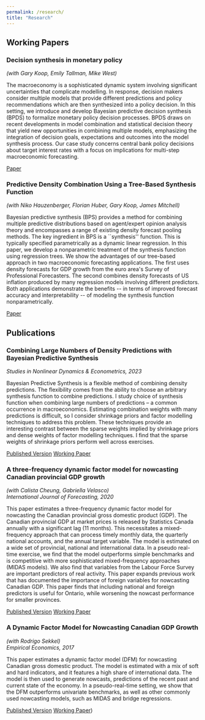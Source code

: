 ```yaml
---
permalink: /research/
title: "Research"
---
```


## Working Papers

### Decision synthesis in monetary policy
*(with Gary Koop, Emily Tallman, Mike West)*

The macroeconomy is a sophisticated dynamic system involving significant uncertainties that complicate modelling. In response, decision makers consider multiple models that provide different predictions and policy recommendations which are then synthesized into a policy decision. In this setting, we introduce and develop Bayesian predictive decision synthesis (BPDS) to formalize monetary policy decision processes. BPDS draws on recent developments in model combination and statistical decision theory that yield new opportunities in combining multiple models, emphasizing the integration of decision goals, expectations and outcomes into the model synthesis process. Our case study concerns central bank policy decisions about target interest rates with a focus on implications for multi-step macroeconomic forecasting.

[Paper](https://arxiv.org/abs/2406.03321) 

### Predictive Density Combination Using a Tree-Based Synthesis Function
*(with Niko Hauzenberger, Florian Huber, Gary Koop, James Mitchell)*

Bayesian predictive synthesis (BPS) provides a method for combining multiple predictive distributions based on agent/expert opinion analysis theory and encompasses a range of existing density forecast pooling methods. The key ingredient in BPS is a ``synthesis'' function. This is typically specified parametrically as a dynamic linear regression. In this paper, we develop a nonparametric treatment of the synthesis function using regression trees. We show the advantages of our tree-based approach in two macroeconomic forecasting applications. The first uses density forecasts for GDP growth from the euro area's Survey of Professional Forecasters. The second combines density forecasts of US inflation produced by many regression models involving different predictors. Both applications demonstrate the benefits -- in terms of improved forecast accuracy and interpretability -- of modeling the synthesis function nonparametrically.

[Paper](https://arxiv.org/abs/2311.12671)

## Publications

### Combining Large Numbers of Density Predictions with Bayesian Predictive Synthesis
*Studies in Nonlinear Dynamics & Econometrics, 2023*

Bayesian Predictive Synthesis is a flexible method of combining density predictions. The flexibility comes from the ability to choose an arbitrary synthesis function to combine predictions. I study choice of synthesis function when combining large numbers of predictions – a common occurrence in macroeconomics. Estimating combination weights with many predictions is difficult, so I consider shrinkage priors and factor modelling techniques to address this problem. These techniques provide an interesting contrast between the sparse weights implied by shrinkage priors and dense weights of factor modelling techniques. I find that the sparse weights of shrinkage priors perform well across exercises.

[Published Version](https://www.degruyter.com/document/doi/10.1515/snde-2022-0108/html?lang=en) [Working Paper](https://www.bankofcanada.ca/2023/08/staff-working-paper-2023-45/)


### A three-frequency dynamic factor model for nowcasting Canadian provincial GDP growth
*(with Calista Cheung, Gabriella Velasco)*  
*International Journal of Forecasting, 2020*

This paper estimates a three-frequency dynamic factor model for nowcasting the Canadian provincial gross domestic product (GDP). The Canadian provincial GDP at market prices is released by Statistics Canada annually with a significant lag (11 months). This necessitates a mixed-frequency approach that can process timely monthly data, the quarterly national accounts, and the annual target variable. The model is estimated on a wide set of provincial, national and international data. In a pseudo real-time exercise, we find that the model outperforms simple benchmarks and is competitive with more sophisticated mixed-frequency approaches (MIDAS models). We also find that variables from the Labour Force Survey are important predictors of real activity. This paper expands previous work that has documented the importance of foreign variables for nowcasting Canadian GDP. This paper finds that including national and foreign predictors is useful for Ontario, while worsening the nowcast performance for smaller provinces.

[Published Version](https://www.sciencedirect.com/science/article/pii/S016920701930250X) [Working Paper](https://www.bankofcanada.ca/2017/06/staff-discussion-paper-2017-8/)

### A Dynamic Factor Model for Nowcasting Canadian GDP Growth
*(with Rodrigo Sekkel)*  
*Empirical Economics, 2017*

This paper estimates a dynamic factor model (DFM) for nowcasting Canadian gross domestic product. The model is estimated with a mix of soft and hard indicators, and it features a high share of international data. The model is then used to generate nowcasts, predictions of the recent past and current state of the economy. In a pseudo-real-time setting, we show that the DFM outperforms univariate benchmarks, as well as other commonly used nowcasting models, such as MIDAS and bridge regressions.

[Published Version](https://link.springer.com/article/10.1007/s00181-017-1254-1) [Working Paper](https://www.bankofcanada.ca/2017/02/staff-working-paper-2017-2/))

